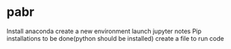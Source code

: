 # pabr
Install anaconda
create a new environment
launch jupyter notes
Pip installations to be done(python should be installed)
create a file to run code
